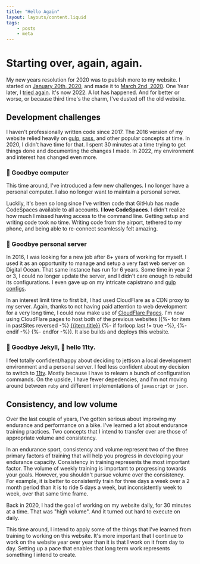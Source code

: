 ```yaml
---
title: "Hello Again"
layout: layouts/content.liquid
tags: 
    - posts
    - meta
---
```

# Starting over, again, again.
My new years resolution for 2020 was to publish more to my website. I started on [January 20th, 2020](https://github.com/benkutil/benkutil.github.io/pull/45/files), and made it to [March 2nd, 2020](https://github.com/benkutil/benkutil.github.io/pull/50/files). One Year later, I [tried again](https://2020.benkutil.com/meta/website/2021/03/02/day-1). It's now 2022. A lot has happened. And for better or worse, or because third time's the charm, I've dusted off the old website.

## Development challenges
I haven't professionally written code since 2017. The 2016 version of my website relied heavily on [gulp](https://gulpjs.com), [sass](https://sass-lang.com), and other popular concepts at time. In 2020, I didn't have time for that. I spent 30 minutes at a time trying to get things done and documenting the changes I made. In 2022, my environment and interest has changed even more.

### 👋 Goodbye computer
This time around, I've introduced a few new challenges. I no longer have a personal computer. I also no longer want to maintain a personal server. 

Luckily, it's been so long since I've written code that GitHub has made CodeSpaces available to all accounts. **I love CodeSpaces**. I didn't realize how much I missed having access to the command line. Getting setup and writing code took no time. Writing code from the airport, tethered to my phone, and being able to re-connect seamlessly felt amazing.

### 👋 Goodbye personal server
In 2016, I was looking for a new job after 8+ years of working for myself. I used it as an opportunity to manage and setup a very fast web server on Digital Ocean. That same instance has run for 6 years. Some time in year 2 or 3, I could no longer update the server, and I didn't care enough to rebuild its configurations. I even gave up on my intricate capistrano and [gulp configs](https://github.com/benkutil/benkutil.github.io/tree/develop-2016/config/gulp). 

In an interest limit time to first bit, I had used CloudFlare as a CDN proxy to my server. Again, thanks to not having paid attention to web development for a very long time, I could now make use of [CloudFlare Pages](https://pages.cloudflare.com). I'm now using CloudFlare pages to host both of the previous websites ({%- for item in pastSites reversed -%}
    <a href="{{item.url}}" title="Open the {{item.title}} version of this website">{{item.title}}</a> {%- if forloop.last != true -%}, {%- endif -%}
  {%- endfor -%}). It also builds and deploys this website.

  ### 👋 Goodbye Jekyll, 👋 hello 11ty.
I feel totally confident/happy about deciding to jettison a local development environment and a personal server. I feel less confident about my decision to switch to [11ty](11ty.dev). Mostly because I have to relearn a bunch of configuration commands. On the upside, I have fewer depedencies, and I'm not moving around between `ruby` and different implementations of `javascript` or `json`.

## Consistency, and low volume
Over the last couple of years, I've gotten serious about improving my endurance and performance on a bike. I've learned a lot about endurance training practices. Two concepts that I intend to transfer over are those of appropriate volume and consistency.

In an endurance sport, consistency and volume represent two of the three primary factors  of training that will help you progress in developing your endurance capacity. Consistency in training represents the most important factor. The volume of weekly training is important to progressing towards your goals. However, you shouldn't pursue volume over the consistency. For example, it is better to consistently train for three days a week over a 2 month period than it is to ride 5 days a week, but inconsistently week to week, over that same time frame.

Back in 2020, I had the goal of working on my website daily, for 30 minutes at a time. That was "high volume". And it turned out hard to execute on daily. 

This time around, I intend to apply some of the things that I've learned from training to working on this website. It's more important that I continue to work on the website year over year than it is that I work on it from day to day. Setting up a pace that enables that long term work represents something I intend to create.